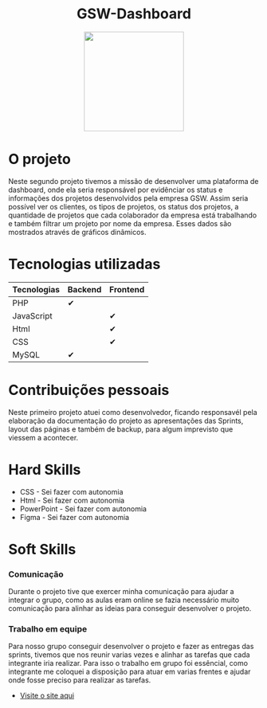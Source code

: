 
<h1 align="center"> GSW-Dashboard </h1>
<div align="center">
<img src="https://github.com/cpusfatec/DashBoard/blob/main/Imagens/GSW%20-%20Logo1.png" width="200px"/>
</div>

# O projeto 

  <p> Neste segundo projeto tivemos a missão de desenvolver uma plataforma de dashboard, onde ela seria responsável por evidênciar os status e informações dos projetos desenvolvidos pela empresa GSW. Assim seria possível ver os clientes, os tipos de projetos, os status dos projetos, a quantidade de projetos que cada colaborador da empresa está trabalhando e também filtrar um projeto por nome da empresa. Esses dados são mostrados através de gráficos dinâmicos.  </p>
  
# Tecnologias utilizadas

| Tecnologias  | Backend | Frontend
| ------------- | ------------- | ------------- |
|PHP  |  ✔ |  |
| JavaScript  |   |  ✔ |
|Html  |   |  ✔ |
| CSS  |  |  ✔ |
| MySQL  |  ✔  |  |

# Contribuições pessoais
<p> Neste primeiro projeto atuei como desenvolvedor, ficando responsavél pela elaboração da documentação do projeto as apresentações das Sprints, layout das páginas e também de backup, para algum imprevisto que viessem a acontecer. </p>

# Hard Skills
* CSS - Sei fazer com autonomia
* Html - Sei fazer com autonomia
* PowerPoint - Sei fazer com autonomia 
* Figma - Sei fazer com autonomia

# Soft Skills
### Comunicação
<p> Durante o projeto tive que exercer minha comunicação para ajudar a integrar o grupo, como as aulas eram online se fazia necessário muito comunicação para alinhar as ideias para conseguir desenvolver o projeto.  </P>

### Trabalho em equipe
<p> Para nosso grupo conseguir desenvolver o projeto e fazer as entregas das sprints, tivemos que nos reunir varias vezes e alinhar as tarefas que cada integrante iria realizar. Para isso o trabalho em grupo foi essêncial, como integrante me coloquei a disposição para atuar em varias frentes e ajudar onde fosse preciso para realizar as tarefas. </p>

* [Visite o site aqui](http://cpu.rf.gd/) 
